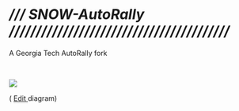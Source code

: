 # _/// SNOW-AutoRally /////////////////////////////////////////_

A Georgia Tech AutoRally fork  


<br>
<p>
<a href="https://viewer.diagrams.net/?target=blank&highlight=0000ff&edit=_blank&layers=1&nav=1&title=Georgia_Tech_AutoRally_v1.drawio#Uhttps%3A%2F%2Fraw.githubusercontent.com%2FRedLeader962%2Fautorally%2Ftree%2FSNOW-melodic-devel%2Fdrawio%2FGeorgia_Tech_AutoRally_v1.drawio">
<img src="drawio/dockerized_snow_plan.svg">
</a>
</p>
<p>
( <a href="https://app.diagrams.net/?mode=github#HRedLeader962%2Fautorally%2Ftree%2FSNOW-melodic-devel%2Fdrawio%2FGeorgia_Tech_AutoRally_v1.drawio" target="_blank" rel="noopener noreferrer">Edit
</a>
diagram)
</p>
<br>